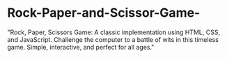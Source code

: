 # Rock-Paper-and-Scissor-Game-
 "Rock, Paper, Scissors Game: A classic implementation using HTML, CSS, and JavaScript. Challenge the computer to a battle of wits in this timeless game. Simple, interactive, and perfect for all ages."
